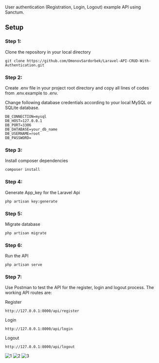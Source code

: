 User authentication (Registration, Login, Logout) example API using Sanctum.

## Setup

### Step 1:

Clone the repository in your local directory

```
git clone https://github.com/OmonovSardorbek/Laravel-API-CRUD-With-Authentication.git
```

### Step 2:

Create .env file in your project root directory and copy all lines of codes from .env.example to .env.

Change following database credentials according to your local MySQL or SQLite database.

```
DB_CONNECTION=mysql
DB_HOST=127.0.0.1
DB_PORT=3306
DB_DATABASE=your_db_name
DB_USERNAME=root
DB_PASSWORD=
```

### Step 3:

Install composer dependencies

```
composer install
```

### Step 4:

Generate App_key for the Laravel Api

```
php artisan key:generate
```

### Step 5:

Migrate database

```
php artisan migrate
```

### Step 6:

Run the API

```
php artisan serve
```

### Step 7:

Use Postman to test the API for the register, login and logout process. The working API routes are:

Register

```
http://127.0.0.1:8000/api/register
```

Login

```
http://127.0.0.1:8000/api/login
```

Logout

```
http://127.0.0.1:8000/api/logout
```
![1](https://github.com/user-attachments/assets/d4ab92f5-25ad-4783-9696-ba69b743513e)
![2](https://github.com/user-attachments/assets/23b92c7e-269d-4175-ae81-a76f09b66cdf)
![3](https://github.com/user-attachments/assets/a25a2b8e-b720-47d6-b882-1446dab7851f)

